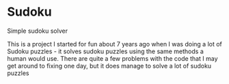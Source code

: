 Sudoku
======

Simple sudoku solver

This is a project I started for fun about 7 years ago when I was doing a lot of Sudoku puzzles - it solves sudoku puzzles using the same methods a human would use. There are quite a few problems with the code that I may get around to fixing one day, but it does manage to solve a lot of sudoku puzzles
